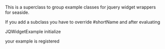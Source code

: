 This is a superclass to group example classes for jquery widget
wrappers for seaside.  

If you add a subclass you have to override #shortName and
after evaluating

   JQWidgetExample initialize

your example is registered